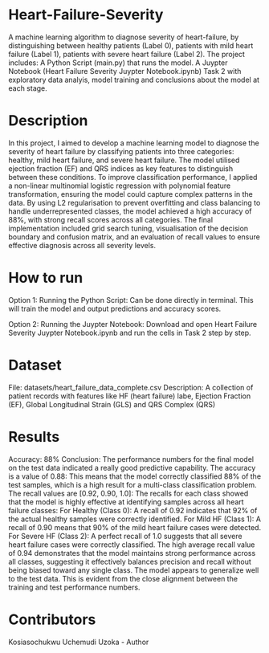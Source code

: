 # Heart-Failure-Severity
A machine learning algorithm to diagnose severity of heart-failure, by distinguishing between  healthy patients (Label 0), patients with mild heart failure (Label 1), patients with severe heart failure (Label 2). The project includes:
  A Python Script (main.py) that runs the model.
  A Juypter Notebook (Heart Failure Severity Juypter Notebook.ipynb) Task 2 with exploratory data analyis, model training and conclusions about the model at each stage.

# Description
In this project, I aimed to develop a machine learning model to diagnose the severity of heart failure by classifying patients into three categories: healthy, mild heart failure, and severe heart failure. The model utilised ejection fraction (EF) and QRS indices as key features to distinguish between these conditions. To improve classification performance, I applied a non-linear multinomial logistic regression with polynomial feature transformation, ensuring the model could capture complex patterns in the data. By using L2 regularisation to prevent overfitting and class balancing to handle underrepresented classes, the model achieved a high accuracy of 88%, with strong recall scores across all categories. The final implementation included grid search tuning, visualisation of the decision boundary and confusion matrix, and an evaluation of recall values to ensure effective diagnosis across all severity levels.

# How to run
Option 1: Running the Python Script: Can be done directly in terminal. This will train the model and output predictions and accuracy scores.

Option 2: Running the Juypter Notebook: Download and open Heart Failure Severity Juypter Notebook.ipynb and run the cells in Task 2 step by step.

# Dataset
File: datasets/heart_failure_data_complete.csv
Description: A collection of patient records with features like HF (heart failure) labe, Ejection Fraction (EF), Global Longitudinal Strain (GLS) and QRS Complex (QRS)

# Results
Accuracy: 88%
Conclusion: The performance numbers for the final model on the test data indicated a really good predictive capability. The accuracy is a value of 0.88: This means that the model correctly classified 88% of the test samples, which is a high result for a multi-class classification problem. The recall values are [0.92, 0.90, 1.0]: The recalls for each class showed that the model is highly effective at identifying samples across all heart failure classes: For Healthy (Class 0): A recall of 0.92 indicates that 92% of the actual healthy samples were correctly identified. For Mild HF (Class 1): A recall of 0.90 means that 90% of the mild heart failure cases were detected. For Severe HF (Class 2): A perfect recall of 1.0 suggests that all severe heart failure cases were correctly classified. The high average recall value of 0.94 demonstrates that the model maintains strong performance across all classes, suggesting it effectively balances precision and recall without being biased toward any single class. The model appears to generalize well to the test data. This is evident from the close alignment between the training and test performance numbers.

# Contributors
Kosiasochukwu Uchemudi Uzoka - Author
